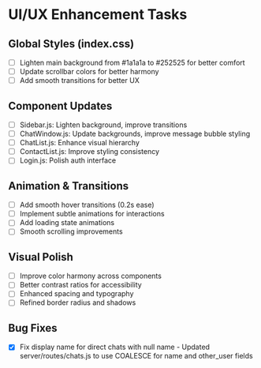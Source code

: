 # UI/UX Enhancement Tasks

## Global Styles (index.css)
- [ ] Lighten main background from #1a1a1a to #252525 for better comfort
- [ ] Update scrollbar colors for better harmony
- [ ] Add smooth transitions for better UX

## Component Updates
- [ ] Sidebar.js: Lighten background, improve transitions
- [ ] ChatWindow.js: Update backgrounds, improve message bubble styling
- [ ] ChatList.js: Enhance visual hierarchy
- [ ] ContactList.js: Improve styling consistency
- [ ] Login.js: Polish auth interface

## Animation & Transitions
- [ ] Add smooth hover transitions (0.2s ease)
- [ ] Implement subtle animations for interactions
- [ ] Add loading state animations
- [ ] Smooth scrolling improvements

## Visual Polish
- [ ] Improve color harmony across components
- [ ] Better contrast ratios for accessibility
- [ ] Enhanced spacing and typography
- [ ] Refined border radius and shadows

## Bug Fixes
- [x] Fix display name for direct chats with null name - Updated server/routes/chats.js to use COALESCE for name and other_user fields
